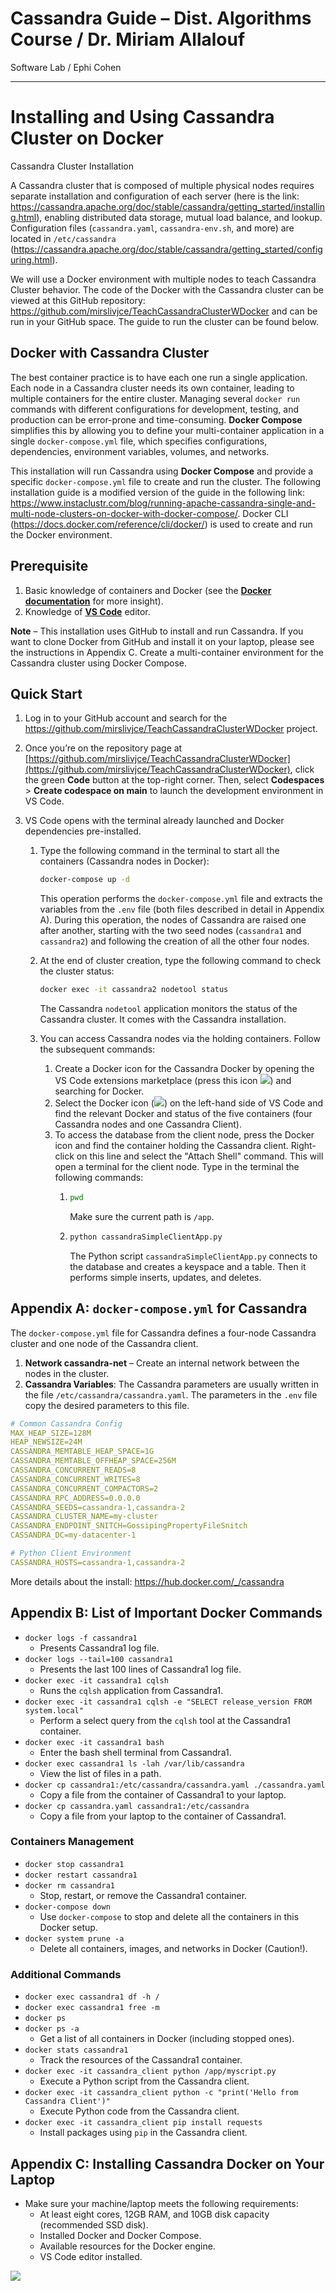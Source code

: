 # Cassandra Guide – Dist. Algorithms Course / Dr. Miriam Allalouf

Software Lab / Ephi Cohen

---

# Installing and Using Cassandra Cluster on Docker

Cassandra Cluster Installation

A Cassandra cluster that is composed of multiple physical nodes requires separate installation and configuration of each server (here is the link: <https://cassandra.apache.org/doc/stable/cassandra/getting_started/installing.html>), enabling distributed data storage, mutual load balance, and lookup. Configuration files (`cassandra.yaml`, `cassandra-env.sh`, and more) are located in `/etc/cassandra` (<https://cassandra.apache.org/doc/stable/cassandra/getting_started/configuring.html>).

We will use a Docker environment with multiple nodes to teach Cassandra Cluster behavior. The code of the Docker with the Cassandra cluster can be viewed at this GitHub repository: <https://github.com/mirslivjce/TeachCassandraClusterWDocker> and can be run in your GitHub space. The guide to run the cluster can be found below.

## Docker with Cassandra Cluster

The best container practice is to have each one run a single application. Each node in a Cassandra cluster needs its own container, leading to multiple containers for the entire cluster. Managing several `docker run` commands with different configurations for development, testing, and production can be error-prone and time-consuming. **Docker Compose** simplifies this by allowing you to define your multi-container application in a single `docker-compose.yml` file, which specifies configurations, dependencies, environment variables, volumes, and networks.

This installation will run Cassandra using **Docker Compose** and provide a specific `docker-compose.yml` file to create and run the cluster. The following installation guide is a modified version of the guide in the following link: <https://www.instaclustr.com/blog/running-apache-cassandra-single-and-multi-node-clusters-on-docker-with-docker-compose/>. Docker CLI (<https://docs.docker.com/reference/cli/docker/>) is used to create and run the Docker environment.

## Prerequisite

1. Basic knowledge of containers and Docker (see the [**Docker documentation**](https://docs.docker.com/get-started/) for more insight).
2. Knowledge of [**VS Code**](https://code.visualstudio.com/) editor.

**Note** – This installation uses GitHub to install and run Cassandra. If you want to clone Docker from GitHub and install it on your laptop, please see the instructions in Appendix C. Create a multi-container environment for the Cassandra cluster using Docker Compose.

## Quick Start

1. Log in to your GitHub account and search for the <https://github.com/mirslivjce/TeachCassandraClusterWDocker> project.
2. Once you’re on the repository page at [https://github.com/mirslivjce/TeachCassandraClusterWDocker](https://github.com/mirslivjce/TeachCassandraClusterWDocker), click the green **Code** button at the top-right corner. Then, select **Codespaces** > **Create codespace on main** to launch the development environment in VS Code.

3. VS Code opens with the terminal already launched and Docker dependencies pre-installed.
   1. Type the following command in the terminal to start all the containers (Cassandra nodes in Docker):

      ```bash
      docker-compose up -d
      ```

      This operation performs the `docker-compose.yml` file and extracts the variables from the `.env` file (both files described in detail in Appendix A). During this operation, the nodes of Cassandra are raised one after another, starting with the two seed nodes (`cassandra1` and `cassandra2`) and following the creation of all the other four nodes.

   2. At the end of cluster creation, type the following command to check the cluster status:

      ```bash
      docker exec -it cassandra2 nodetool status
      ```

      The Cassandra `nodetool` application monitors the status of the Cassandra cluster. It comes with the Cassandra installation.

   3. You can access Cassandra nodes via the holding containers. Follow the subsequent commands:
      1. Create a Docker icon for the Cassandra Docker by opening the VS Code extensions marketplace (press this icon ![](images/Aspose.Words.13bc9ca2-bd0c-4877-a47a-065e36f68c58.001.png)) and searching for Docker.
      2. Select the Docker icon (![](images/Aspose.Words.13bc9ca2-bd0c-4877-a47a-065e36f68c58.002.png)) on the left-hand side of VS Code and find the relevant Docker and status of the five containers (four Cassandra nodes and one Cassandra Client).
      3. To access the database from the client node, press the Docker icon and find the container holding the Cassandra client. Right-click on this line and select the "Attach Shell" command. This will open a terminal for the client node. Type in the terminal the following commands:
         1. ```bash
            pwd
            ```
            Make sure the current path is `/app`.
         2. ```bash
            python cassandraSimpleClientApp.py
            ```

            The Python script `cassandraSimpleClientApp.py` connects to the database and creates a keyspace and a table. Then it performs simple inserts, updates, and deletes.

## Appendix A: `docker-compose.yml` for Cassandra

The `docker-compose.yml` file for Cassandra defines a four-node Cassandra cluster and one node of the Cassandra client.

1. **Network cassandra-net** – Create an internal network between the nodes in the cluster.
2. **Cassandra Variables**: The Cassandra parameters are usually written in the file `/etc/cassandra/cassandra.yaml`. The parameters in the `.env` file copy the desired parameters to this file.

```yaml
# Common Cassandra Config
MAX_HEAP_SIZE=128M
HEAP_NEWSIZE=24M
CASSANDRA_MEMTABLE_HEAP_SPACE=1G
CASSANDRA_MEMTABLE_OFFHEAP_SPACE=256M
CASSANDRA_CONCURRENT_READS=8
CASSANDRA_CONCURRENT_WRITES=8
CASSANDRA_CONCURRENT_COMPACTORS=2
CASSANDRA_RPC_ADDRESS=0.0.0.0
CASSANDRA_SEEDS=cassandra-1,cassandra-2
CASSANDRA_CLUSTER_NAME=my-cluster
CASSANDRA_ENDPOINT_SNITCH=GossipingPropertyFileSnitch
CASSANDRA_DC=my-datacenter-1

# Python Client Environment
CASSANDRA_HOSTS=cassandra-1,cassandra-2
```

More details about the install: <https://hub.docker.com/_/cassandra>

## Appendix B: List of Important Docker Commands

- `docker logs -f cassandra1`
  - Presents Cassandra1 log file.
- `docker logs --tail=100 cassandra1`
  - Presents the last 100 lines of Cassandra1 log file.
- `docker exec -it cassandra1 cqlsh`
  - Runs the `cqlsh` application from Cassandra1.
- `docker exec -it cassandra1 cqlsh -e "SELECT release_version FROM system.local"`
  - Perform a select query from the `cqlsh` tool at the Cassandra1 container.
- `docker exec -it cassandra1 bash`
  - Enter the bash shell terminal from Cassandra1.
- `docker exec cassandra1 ls -lah /var/lib/cassandra`
  - View the list of files in a path.
- `docker cp cassandra1:/etc/cassandra/cassandra.yaml ./cassandra.yaml`
  - Copy a file from the container of Cassandra1 to your laptop.
- `docker cp cassandra.yaml cassandra1:/etc/cassandra`
  - Copy a file from your laptop to the container of Cassandra1.

### Containers Management

- `docker stop cassandra1`
- `docker restart cassandra1`
- `docker rm cassandra1`
  - Stop, restart, or remove the Cassandra1 container.
- `docker-compose down`
  - Use `docker-compose` to stop and delete all the containers in this Docker setup.
- `docker system prune -a`
  - Delete all containers, images, and networks in Docker (Caution!).

### Additional Commands

- `docker exec cassandra1 df -h /`
- `docker exec cassandra1 free -m`
- `docker ps`
- `docker ps -a`
  - Get a list of all containers in Docker (including stopped ones).
- `docker stats cassandra1`
  - Track the resources of the Cassandra1 container.
- `docker exec -it cassandra_client python /app/myscript.py`
  - Execute a Python script from the Cassandra client.
- `docker exec -it cassandra_client python -c "print('Hello from Cassandra Client')"`
  - Execute Python code from the Cassandra client.
- `docker exec -it cassandra_client pip install requests`
  - Install packages using `pip` in the Cassandra client.

## Appendix C: Installing Cassandra Docker on Your Laptop

- Make sure your machine/laptop meets the following requirements:
  - At least eight cores, 12GB RAM, and 10GB disk capacity (recommended SSD disk).
  - Installed Docker and Docker Compose.
  - Available resources for the Docker engine.
  - VS Code editor installed.

![](images/Aspose.Words.13bc9ca2-bd0c-4877-a47a-065e36f68c58.003.png)